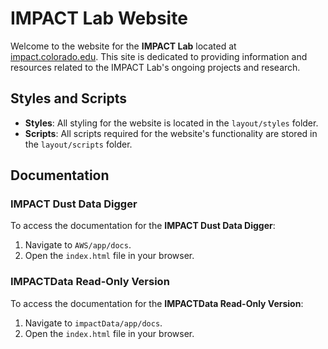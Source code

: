 # IMPACT Lab Website

Welcome to the website for the **IMPACT Lab** located at [impact.colorado.edu](http://impact.colorado.edu). This site is dedicated to providing information and resources related to the IMPACT Lab's ongoing projects and research.

## Styles and Scripts

- **Styles**: All styling for the website is located in the `layout/styles` folder.
- **Scripts**: All scripts required for the website's functionality are stored in the `layout/scripts` folder.

## Documentation

### IMPACT Dust Data Digger
To access the documentation for the **IMPACT Dust Data Digger**:
1. Navigate to `AWS/app/docs`.
2. Open the `index.html` file in your browser.

### IMPACTData Read-Only Version
To access the documentation for the **IMPACTData Read-Only Version**:
1. Navigate to `impactData/app/docs`.
2. Open the `index.html` file in your browser.
